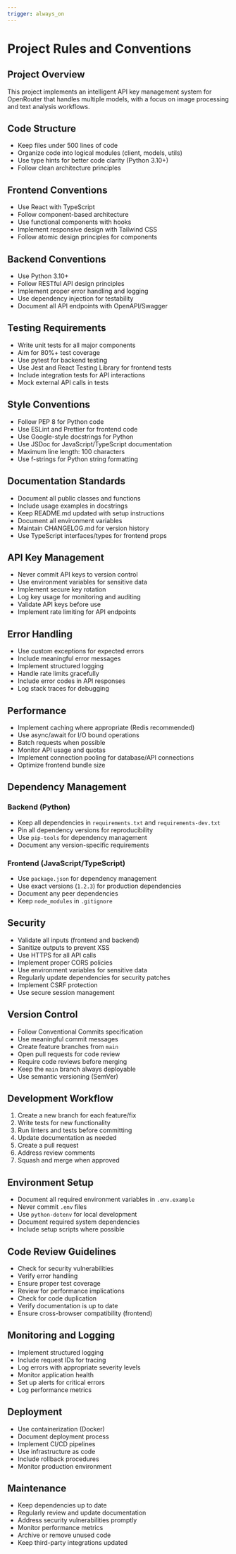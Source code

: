 ```yaml
---
trigger: always_on
---
```


# Project Rules and Conventions

## Project Overview
This project implements an intelligent API key management system for OpenRouter that handles multiple models, with a focus on image processing and text analysis workflows.

## Code Structure
- Keep files under 500 lines of code
- Organize code into logical modules (client, models, utils)
- Use type hints for better code clarity (Python 3.10+)
- Follow clean architecture principles

## Frontend Conventions
- Use React with TypeScript
- Follow component-based architecture
- Use functional components with hooks
- Implement responsive design with Tailwind CSS
- Follow atomic design principles for components

## Backend Conventions
- Use Python 3.10+
- Follow RESTful API design principles
- Implement proper error handling and logging
- Use dependency injection for testability
- Document all API endpoints with OpenAPI/Swagger

## Testing Requirements
- Write unit tests for all major components
- Aim for 80%+ test coverage
- Use pytest for backend testing
- Use Jest and React Testing Library for frontend tests
- Include integration tests for API interactions
- Mock external API calls in tests

## Style Conventions
- Follow PEP 8 for Python code
- Use ESLint and Prettier for frontend code
- Use Google-style docstrings for Python
- Use JSDoc for JavaScript/TypeScript documentation
- Maximum line length: 100 characters
- Use f-strings for Python string formatting

## Documentation Standards
- Document all public classes and functions
- Include usage examples in docstrings
- Keep README.md updated with setup instructions
- Document all environment variables
- Maintain CHANGELOG.md for version history
- Use TypeScript interfaces/types for frontend props

## API Key Management
- Never commit API keys to version control
- Use environment variables for sensitive data
- Implement secure key rotation
- Log key usage for monitoring and auditing
- Validate API keys before use
- Implement rate limiting for API endpoints

## Error Handling
- Use custom exceptions for expected errors
- Include meaningful error messages
- Implement structured logging
- Handle rate limits gracefully
- Include error codes in API responses
- Log stack traces for debugging

## Performance
- Implement caching where appropriate (Redis recommended)
- Use async/await for I/O bound operations
- Batch requests when possible
- Monitor API usage and quotas
- Implement connection pooling for database/API connections
- Optimize frontend bundle size

## Dependency Management
### Backend (Python)
- Keep all dependencies in `requirements.txt` and `requirements-dev.txt`
- Pin all dependency versions for reproducibility
- Use `pip-tools` for dependency management
- Document any version-specific requirements

### Frontend (JavaScript/TypeScript)
- Use `package.json` for dependency management
- Use exact versions (`1.2.3`) for production dependencies
- Document any peer dependencies
- Keep `node_modules` in `.gitignore`

## Security
- Validate all inputs (frontend and backend)
- Sanitize outputs to prevent XSS
- Use HTTPS for all API calls
- Implement proper CORS policies
- Use environment variables for sensitive data
- Regularly update dependencies for security patches
- Implement CSRF protection
- Use secure session management

## Version Control
- Follow Conventional Commits specification
- Use meaningful commit messages
- Create feature branches from `main`
- Open pull requests for code review
- Require code reviews before merging
- Keep the `main` branch always deployable
- Use semantic versioning (SemVer)

## Development Workflow
1. Create a new branch for each feature/fix
2. Write tests for new functionality
3. Run linters and tests before committing
4. Update documentation as needed
5. Create a pull request
6. Address review comments
7. Squash and merge when approved

## Environment Setup
- Document all required environment variables in `.env.example`
- Never commit `.env` files
- Use `python-dotenv` for local development
- Document required system dependencies
- Include setup scripts where possible

## Code Review Guidelines
- Check for security vulnerabilities
- Verify error handling
- Ensure proper test coverage
- Review for performance implications
- Check for code duplication
- Verify documentation is up to date
- Ensure cross-browser compatibility (frontend)

## Monitoring and Logging
- Implement structured logging
- Include request IDs for tracing
- Log errors with appropriate severity levels
- Monitor application health
- Set up alerts for critical errors
- Log performance metrics

## Deployment
- Use containerization (Docker)
- Document deployment process
- Implement CI/CD pipelines
- Use infrastructure as code
- Include rollback procedures
- Monitor production environment

## Maintenance
- Keep dependencies up to date
- Regularly review and update documentation
- Address security vulnerabilities promptly
- Monitor performance metrics
- Archive or remove unused code
- Keep third-party integrations updated
